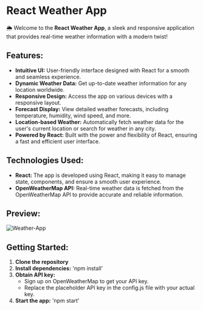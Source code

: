 # React Weather App #
🌦️ Welcome to the **React Weather App**, a sleek and responsive application that provides real-time weather information with a modern twist!

## Features:
- **Intuitive UI:** User-friendly interface designed with React for a smooth and seamless experience.
- **Dynamic Weather Data:** Get up-to-date weather information for any location worldwide.
- **Responsive Design:** Access the app on various devices with a responsive layout.
- **Forecast Display:** View detailed weather forecasts, including temperature, humidity, wind speed, and more.
- **Location-based Weather:** Automatically fetch weather data for the user's current location or search for weather in any city.
- **Powered by React:** Built with the power and flexibility of React, ensuring a fast and efficient user interface.
  
## Technologies Used:
- **React:** The app is developed using React, making it easy to manage state, components, and ensure a smooth user experience.
- **OpenWeatherMap API:** Real-time weather data is fetched from the OpenWeatherMap API to provide accurate and reliable information.
  
## Preview:
![Weather-App](https://github.com/saraverdigi3/WeatherApp/assets/145349284/a2331d4a-a0b8-4d1e-8b6c-ba34c6b33d9f)

## Getting Started:
1. **Clone the repository**
2. **Install dependencies:** 'npm install'
3. **Obtain API key:**
   - Sign up on OpenWeatherMap to get your API key.
   - Replace the placeholder API key in the config.js file with your actual key.
4. **Start the app:** 'npm start'


